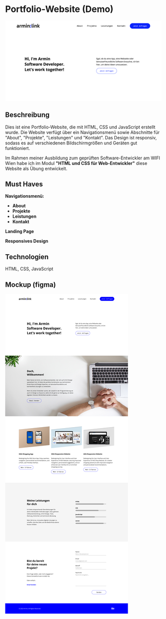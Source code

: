 # Portfolio-Website (Demo)

![Screenshot - Landingpage](documentation/assets/screenshot.png)

## Beschreibung

Dies ist eine Portfolio-Website, die mit HTML, CSS und JavaScript erstellt wurde. Die Website verfügt über ein Navigationsmenü sowie Abschnitte für "About", "Projekte", "Leistungen" und "Kontakt". Das Design ist responsiv, sodass es auf verschiedenen Bildschirmgrößen und Geräten gut funktioniert.

Im Rahmen meiner Ausbildung zum geprüften Software-Entwickler am WIFI Wien habe ich im Modul **"HTML und CSS für Web-Entwickler"** diese Website als Übung entwickelt.

## Must Haves

**Navigationsmenü:**
- **About**
- **Projekte**
- **Leistungen**
- **Kontakt**

**Landing Page**

**Responsives Design**

## Technologien

HTML, CSS, JavaScript

## Mockup (figma)
![Mockup](documentation/assets/mockup.png)